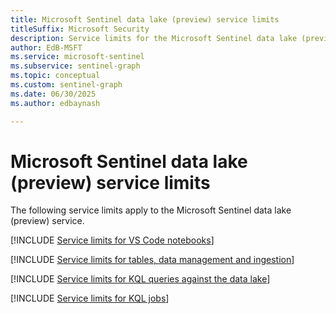 ```yaml
---  
title: Microsoft Sentinel data lake (preview) service limits
titleSuffix: Microsoft Security  
description: Service limits for the Microsoft Sentinel data lake (preview) service.
author: EdB-MSFT  
ms.service: microsoft-sentinel  
ms.subservice: sentinel-graph
ms.topic: conceptual
ms.custom: sentinel-graph
ms.date: 06/30/2025
ms.author: edbaynash  

---  
```



# Microsoft Sentinel data lake (preview) service limits

The following service limits apply to the Microsoft Sentinel data lake (preview) service.

[!INCLUDE [Service limits for VS Code notebooks](../includes/service-limits-notebooks.md)]

[!INCLUDE [Service limits for tables, data management and ingestion](../includes/service-limits-table-manaement-ingestion.md)]

[!INCLUDE [Service limits for KQL queries against the data lake](../includes/service-limits-kql-queries.md)]

[!INCLUDE [Service limits for KQL jobs](../includes/service-limits-kql-jobs.md)]
